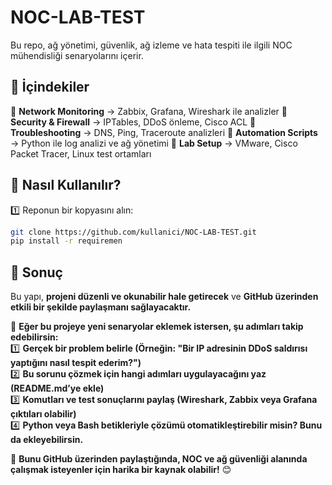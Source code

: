# NOC-LAB-TEST  
Bu repo, ağ yönetimi, güvenlik, ağ izleme ve hata tespiti ile ilgili NOC mühendisliği senaryolarını içerir.

## 📌 İçindekiler  
🔹 **Network Monitoring** → Zabbix, Grafana, Wireshark ile analizler 
🔹 **Security & Firewall** → IPTables, DDoS önleme, Cisco ACL 
🔹 **Troubleshooting** → DNS, Ping, Traceroute analizleri 
🔹 **Automation Scripts** → Python ile log analizi ve ağ yönetimi 
🔹 **Lab Setup** → VMware, Cisco Packet Tracer, Linux test ortamları 

## 🚀 Nasıl Kullanılır?  
1️⃣ Reponun bir kopyasını alın: 
```bash
git clone https://github.com/kullanici/NOC-LAB-TEST.git
pip install -r requiremen
```
## **📌 Sonuç**  
Bu yapı, **projeni düzenli ve okunabilir hale getirecek** ve **GitHub üzerinden etkili bir şekilde paylaşmanı sağlayacaktır.**  

📌 **Eğer bu projeye yeni senaryolar eklemek istersen, şu adımları takip edebilirsin:**  
1️⃣ **Gerçek bir problem belirle (Örneğin: "Bir IP adresinin DDoS saldırısı yaptığını nasıl tespit ederim?")**  
2️⃣ **Bu sorunu çözmek için hangi adımları uygulayacağını yaz (README.md’ye ekle)**  
3️⃣ **Komutları ve test sonuçlarını paylaş (Wireshark, Zabbix veya Grafana çıktıları olabilir)**  
4️⃣ **Python veya Bash betikleriyle çözümü otomatikleştirebilir misin? Bunu da ekleyebilirsin.**  

🚀 **Bunu GitHub üzerinden paylaştığında, NOC ve ağ güvenliği alanında çalışmak isteyenler için harika bir kaynak olabilir!** 😊
